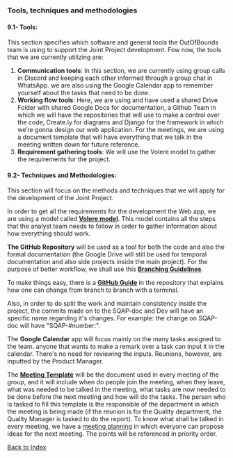 ### Tools, techniques and methodologies

#### 9.1- Tools:

This section specifies which software and general tools the OutOfBounds team is using to support the Joint Project development.
Fow now, the tools that we are currently utilizing are:

1. **Communication tools**: In this section, we are currently using group calls in Discord and keeping each other informed through a group chat in WhatsApp. we are also using the Google Calendar app to remember yourself about the tasks that need to be done.
2. **Working flow tools**: Here, we are using and have used a shared Drive Folder with shared Google Docs for documentation, a Github Team in which we will have the repositories that will use to make a control over the code, Create.ly for diagrams and Django for the framework in which we’re gonna design our web application. For the meetings, we are using a document template that will have everything that we talk in the meeting written down for future reference.
3. **Requirement gathering tools**: We will use the Volere model to gather the requirements for the project.


#### 9.2- Techniques and Methodologies:

This section will focus on the methods and techniques that we will apply for the development of the Joint Project.

In order to get all the requirements for the development the Web app, we are using a model called **[Volere model](http://www.volere.co.uk)**. This model contains all the steps that the analyst team needs to follow in order to gather information about how everything should work.

**The GitHub Repository** will be used as a tool for both the code and also the formal documentation (the Google Drive will still be used for temporal documentation and also side projects inside the main project). For the purpose of better workflow, we shall use this **[Branching Guidelines](/documentation/procedures/Branching-guidelines.md)**.

To make things easy, there is a **[GitHub Guide](.Git-branch-checkout-guide.md)** in the repository that explains how one can change from branch to branch with a terminal.

Also, in order to do split the work and maintain consistency inside the project, the commits made on to the SQAP-doc and Dev will have an specific name regarding it's changes. For example: the change on SQAP-doc will have "SQAP-#number:".

The **Google Calendar** app will focus mainly on the many tasks assigned to the team. anyone that wants to make a remark over a task can input it in the calendar. There's no need for reviewing the inputs. Reunions, however, are inputted by the Product Manager.

The **[Meeting Template](https://docs.google.com/document/d/10VLPs66RGmUK8j3YTSl--1COLsmBzrmviAcgNUuulIU/edit)** will be the document used in every meeting of the group, and it will include when do people join the meeting, when they leave, what was needed to be talked in the meeting, what tasks are now needed to be done before the next meeting and how will do the tasks. The person who is tasked to fill this template is the responsible of the department in which the meeting is being made (if the reunion is for the Quality department, the Quality Manager is tasked to do the report).
To know what shall be talked in every meeting, we have a [meeting planning](https://docs.google.com/document/d/1tBVWKzTT_s8IMxI1Q6lCXuziMxERX9mY6GQump4wtBQ/edit) in which everyone can propose ideas for the next meeting. The points will be referenced in priority order.



[Back to Index](./index.md)
